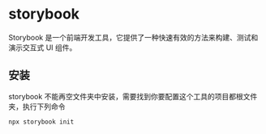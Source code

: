 # storybook

Storybook 是一个前端开发工具，它提供了一种快速有效的方法来构建、测试和演示交互式 UI 组件。

## 安装

storybook 不能再空文件夹中安装，需要找到你要配置这个工具的项目都根文件夹，执行下列命令

```shell
npx storybook init
```



